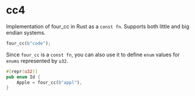 # cc4 
Implementation of four_cc in Rust as a `const fn`. Supports both little and big endian systems.

```rust
four_cc(b"code");
```

Since `four_cc` is a `const fn`, you can also use it to define `enum` values for `enums` represented by `u32`.

```rust
#[repr(u32)]
pub enum Id {
    Apple = four_cc(b"appl"),
}
```